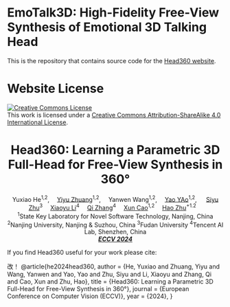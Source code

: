 # EmoTalk3D: High-Fidelity Free-View Synthesis of Emotional 3D Talking Head

This is the repository that contains source code for the [Head360 website](https://nju-3dv.github.io/projects/Head360/).



# Website License
<a rel="license" href="http://creativecommons.org/licenses/by-sa/4.0/"><img alt="Creative Commons License" style="border-width:0" src="https://i.creativecommons.org/l/by-sa/4.0/88x31.png" /></a><br />This work is licensed under a <a rel="license" href="http://creativecommons.org/licenses/by-sa/4.0/">Creative Commons Attribution-ShareAlike 4.0 International License</a>.



<h1 align='Center'>Head360: Learning a Parametric 3D Full-Head for Free-View Synthesis in 360°</h1>

<div align='Center'>
    Yuxiao He<sup>1,2</sup>,</span>&emsp;
    <a href='https://scholar.google.com/citations?user=hk-3z3UAAAAJ&hl=en' target='_blank'>Yiyu Zhuang</a><sup>1,2</sup>,</span>&emsp;
    Yanwen Wang<sup>1,2</sup>,</span>&emsp;
    <a href='https://yoyo000.github.io/' target='_blank'>Yao YAo</a><sup>1,2</sup>,
            </span>&emsp;
    <a href='https://sites.google.com/site/zhusiyucs/home' target='_blank'>Siyu Zhu</a><sup>3</sup>&emsp;
    <a href='https://xiaoyu258.github.io/' target='_blank'>Xiaoyu Li</a><sup>4</sup>&emsp;
    <a href='https://xiaoyu258.github.io/' target='_blank'>Qi Zhang</a><sup>4</sup>&emsp;
    <a href='https://cite.nju.edu.cn/People/Faculty/20190621/i5054.html' target='_blank'>Xun Cao</a><sup>1,2</sup>&emsp;
    <a href='http://zhuhao.cc/home/' target='_blank'>Hao Zhu</a><sup>+1.2</sup>&emsp;

</div>
<div align='Center'>
    <sup>1</sup>State Key Laboratory for Novel Software Technology, Nanjing, China
    <sup>2</sup>Nanjing University, Nanjing & Suzhou, China <sup>3</sup>Fudan University <sup>4</sup>Tencent AI Lab, Shenzhen, China
</div>
<div align='Center'>
<i><strong><a href='https://eccv2024.ecva.net' target='_blank'>ECCV 2024</a></strong></i>
</div>

If you find Head360 useful for your work please cite:

改！
@article{he2024head360,
  author    = {He, Yuxiao and Zhuang, Yiyu and Wang, Yanwen and Yao, Yao and Zhu, Siyu and Li, Xiaoyu and Zhang, Qi and Cao, Xun and Zhu, Hao},
  title     = {Head360: Learning a Parametric 3D Full-Head for Free-View Synthesis in 360°},
  journal   = {European Conference on Computer Vision (ECCV)},
  year      = {2024},
}